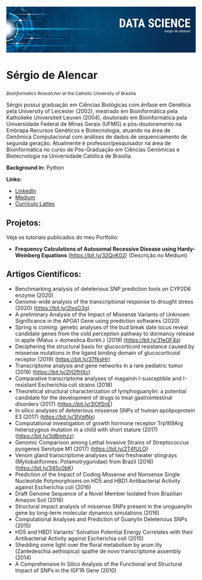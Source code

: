 
<p align="center">
	<img src="https://github.com/sergiodealencar/sergiodealencar/blob/master/banner.png">
</p>

# Sérgio de Alencar
<sub>*Bioinformatics Researcher* at the Catholic University of Brasília</sub>

Sérgio possui graduação em Ciências Biológicas com ênfase em Genética pela University of Leicester (2002), mestrado em Bioinformática pela Katholieke Universiteit Leuven (2004), doutorado em Bioinformática pela Universidade Federal de Minas Gerais (UFMG) e pós-doutoramento na Embrapa Recursos Genéticos e Biotecnologia, atuando na área de Genômica Computacional com análises de dados de sequenciamento de segunda geração. Atualmente é professor/pesquisador na área de Bioinformática no curso de Pós-Graduação em Ciências Genômicas e Biotecnologia na Universidade Católica de Brasília.

**Background in:** Python

**Links:**
* [LinkedIn](https://bit.ly/2QO3nLd)
* [Medium](https://medium.com/@sergiodealencar)
* [Currículo Lattes](http://lattes.cnpq.br/7981398735404589)


## Projetos:
Veja os tutoriais publicados do meu Portfolio:

* **Frequency Calculations of Autosomal Recessive Disease using Hardy-Weinberg Equations** (https://bit.ly/32QnK02) (Descrição no Medium)


## Artigos Científicos:

* Benchmarking analysis of deleterious SNP prediction tools on CYP2D6 enzyme (2020) 
* Genome-wide analysis of the transcriptional response to drought stress (2020) (https://bit.ly/2IxsG3g)
* A preliminary Analysis of the Impact of Missense Variants of Unknown Significance in the APOA1 Gene using prediction softwares (2020)
* Spring is coming: genetic analyses of the bud break date locus reveal candidate genes from the cold perception pathway to dormancy release in apple (Malus × domestica Borkh.) (2019) (https://bit.ly/31eGF4s)
* Deciphering the structural basis for glucocorticoid resistance caused by missense mutations in the ligand binding domain of glucocorticoid receptor (2019) (https://bit.ly/37fksHr)
* Transcriptome analysis and gene networks in a rare pediatric tumor (2019) (https://bit.ly/2H2fHXc)
* Comparative transcriptome analyses of magainin I-susceptible and I-resistant Escherichia coli strains (2018) 
* Theoretical structural characterization of lymphoguanylin: a potential candidate for the development of drugs to treat gastrointestinal disorders (2017) (https://bit.ly/3lOfSnE)
* In silico analyses of deleterious missense SNPs of human apolipoprotein E3 (2017) (https://bit.ly/3lVqtNx)
* Computational investigation of growth hormone receptor Trp169Arg heterozygous mutation in a child with short stature (2017) (https://bit.ly/3dBmhzz)
* Genomic Comparison among Lethal Invasive Strains of Streptococcus pyogenes Serotype M1 (2017) (https://bit.ly/2T4fULO)
* Venom gland transcriptome analyses of two freshwater stingrays (Myliobatiformes: Potamotrygonidae) from Brazil (2016) (https://bit.ly/345c0bK)
* Prediction of the Impact of Coding Missense and Nonsense Single Nucleotide Polymorphisms on HD5 and HBD1 Antibacterial Activity against Escherichia coli (2016)
* Draft Genome Sequence of a Novel Member Isolated from Brazilian Amazon Soil (2016)
* Structural impact analysis of missense SNPs present in the uroguanylin gene by long-term molecular dynamics simulations (2016)
* Computational Analyses and Prediction of Guanylin Deleterious SNPs (2015)
* HD5 and HBD1 Variants' Solvation Potential Energy Correlates with their Antibacterial Activity against Escherichia coli (2015)
* Shedding some light over the floral metabolism by arum lily (Zantedeschia aethiopica) spathe de novo transcriptome assembly (2014)
* A Comprehensive In Silico Analysis of the Functional and Structural Impact of SNPs in the IGF1R Gene (2010)
